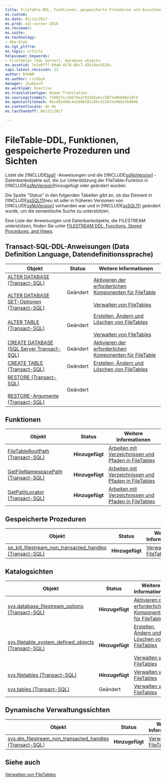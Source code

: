 ```yaml
---
title: FileTable-DDL, Funktionen, gespeicherte Prozeduren und Ansichten | Microsoft-Dokumentation
ms.custom: 
ms.date: 03/14/2017
ms.prod: sql-server-2016
ms.reviewer: 
ms.suite: 
ms.technology:
- dbe-blob
ms.tgt_pltfrm: 
ms.topic: article
helpviewer_keywords:
- FileTables [SQL Server], database objects
ms.assetid: 7e2e0f7f-94a8-4178-8bc7-d2e14ac8528c
caps.latest.revision: 13
author: BYHAM
ms.author: rickbyh
manager: jhubbard
ms.workload: Inactive
ms.translationtype: Human Translation
ms.sourcegitcommit: f3481fcc2bb74eaf93182e6cc58f5a06666e10f4
ms.openlocfilehash: 0ecd91dd0c4a5b08381c68c42207ee906afb0606
ms.contentlocale: de-de
ms.lasthandoff: 06/22/2017

---
```

# <a name="filetable-ddl-functions-stored-procedures-and-views"></a>FileTable-DDL, Funktionen, gespeicherte Prozeduren und Sichten
  Listet die [!INCLUDE[tsql](../../includes/tsql-md.md)] -Anweisungen und die [!INCLUDE[ssNoVersion](../../includes/ssnoversion-md.md)] -Datenbankobjekte auf, die zur Unterstützung der FileTable-Funktion in [!INCLUDE[ssNoVersion](../../includes/ssnoversion-md.md)]hinzugefügt oder geändert wurden.  
  
 Die Spalte "Status" in den folgenden Tabellen gibt an, ob das Element in [!INCLUDE[ssSQL11](../../includes/sssql11-md.md)]neu ist oder in früheren Versionen von [!INCLUDE[ssNoVersion](../../includes/ssnoversion-md.md)] vorhanden war und in [!INCLUDE[ssSQL11](../../includes/sssql11-md.md)] geändert wurde, um die semantische Suche zu unterstützen.  
  
 Eine Liste der Anweisungen und Datenbankobjekte, die FILESTREAM unterstützen, finden Sie unter [FILESTREAM DDL, Functions, Stored Procedures, and Views](../../relational-databases/blob/filestream-ddl-functions-stored-procedures-and-views.md).  
  
##  <a name="ddl"></a> Transact-SQL-DDL-Anweisungen (Data Definition Language, Datendefinitionssprache)  
  
|Objekt|Status|Weitere Informationen|  
|------------|------------|----------------------|  
|[ALTER DATABASE &#40;Transact-SQL&#41;](../../t-sql/statements/alter-database-transact-sql.md)<br /><br /> [ALTER DATABASE SET-Optionen &#40;Transact-SQL&#41;](../../t-sql/statements/alter-database-transact-sql-set-options.md)|Geändert|[Aktivieren der erforderlichen Komponenten für FileTable](../../relational-databases/blob/enable-the-prerequisites-for-filetable.md)<br /><br /> [Verwalten von FileTables](../../relational-databases/blob/manage-filetables.md)|  
|[ALTER TABLE &#40;Transact-SQL&#41;](../../t-sql/statements/alter-table-transact-sql.md)|Geändert|[Erstellen, Ändern und Löschen von FileTables](../../relational-databases/blob/create-alter-and-drop-filetables.md)<br /><br /> [Verwalten von FileTables](../../relational-databases/blob/manage-filetables.md)|  
|[CREATE DATABASE &#40;SQL Server Transact-SQL&#41;](../../t-sql/statements/create-database-sql-server-transact-sql.md)|Geändert|[Aktivieren der erforderlichen Komponenten für FileTable](../../relational-databases/blob/enable-the-prerequisites-for-filetable.md)|  
|[CREATE TABLE &#40;Transact-SQL&#41;](../../t-sql/statements/create-table-transact-sql.md)|Geändert|[Erstellen, Ändern und Löschen von FileTables](../../relational-databases/blob/create-alter-and-drop-filetables.md)|  
|[RESTORE &#40;Transact-SQL&#41;](../../t-sql/statements/restore-statements-transact-sql.md)<br /><br /> [RESTORE-Argumente &#40;Transact-SQL&#41;](../../t-sql/statements/restore-statements-arguments-transact-sql.md)|Geändert||  
  
##  <a name="func"></a> Funktionen  
  
|Objekt|Status|Weitere Informationen|  
|------------|------------|----------------------|  
|[FileTableRootPath &#40;Transact-SQL&#41;](../../relational-databases/system-functions/filetablerootpath-transact-sql.md)|**Hinzugefügt**|[Arbeiten mit Verzeichnissen und Pfaden in FileTables](../../relational-databases/blob/work-with-directories-and-paths-in-filetables.md)|  
|[GetFileNamespacePath &#40;Transact-SQL&#41;](../../relational-databases/system-functions/getfilenamespacepath-transact-sql.md)|**Hinzugefügt**|[Arbeiten mit Verzeichnissen und Pfaden in FileTables](../../relational-databases/blob/work-with-directories-and-paths-in-filetables.md)|  
|[GetPathLocator &#40;Transact-SQL&#41;](../../relational-databases/system-functions/getpathlocator-transact-sql.md)|**Hinzugefügt**|[Arbeiten mit Verzeichnissen und Pfaden in FileTables](../../relational-databases/blob/work-with-directories-and-paths-in-filetables.md)|  
  
##  <a name="sproc"></a> Gespeicherte Prozeduren  
  
|Objekt|Status|Weitere Informationen|  
|------------|------------|----------------------|  
|[sp_kill_filestream_non_transacted_handles &#40;Transact-SQL&#41;](../../relational-databases/system-stored-procedures/filestream-and-filetable-sp-kill-filestream-non-transacted-handles.md)|**Hinzugefügt**|[Verwalten von FileTables](../../relational-databases/blob/manage-filetables.md)|  
  
##  <a name="cv"></a> Katalogsichten  
  
|Objekt|Status|Weitere Informationen|  
|------------|------------|----------------------|  
|[sys.database_filestream_options &#40;Transact-SQL&#41;](../../relational-databases/system-catalog-views/sys-database-filestream-options-transact-sql.md)|**Hinzugefügt**|[Aktivieren der erforderlichen Komponenten für FileTable](../../relational-databases/blob/enable-the-prerequisites-for-filetable.md)|  
|[sys.filetable_system_defined_objects &#40;Transact-SQL&#41;](../../relational-databases/system-catalog-views/sys-filetable-system-defined-objects-transact-sql.md)|**Hinzugefügt**|[Erstellen, Ändern und Löschen von FileTables](../../relational-databases/blob/create-alter-and-drop-filetables.md)<br /><br /> [Verwalten von FileTables](../../relational-databases/blob/manage-filetables.md)|  
|[sys.filetables &#40;Transact-SQL&#41;](../../relational-databases/system-catalog-views/sys-filetables-transact-sql.md)|**Hinzugefügt**|[Verwalten von FileTables](../../relational-databases/blob/manage-filetables.md)|  
|[sys.tables &#40;Transact-SQL&#41;](../../relational-databases/system-catalog-views/sys-tables-transact-sql.md)|Geändert|[Verwalten von FileTables](../../relational-databases/blob/manage-filetables.md)|  
  
##  <a name="dmv"></a> Dynamische Verwaltungssichten  
  
|Objekt|Status|Weitere Informationen|  
|------------|------------|----------------------|  
|[sys.dm_filestream_non_transacted_handles &#40;Transact-SQL&#41;](../../relational-databases/system-dynamic-management-views/sys-dm-filestream-non-transacted-handles-transact-sql.md)|**Hinzugefügt**|[Verwalten von FileTables](../../relational-databases/blob/manage-filetables.md)|  
  
## <a name="see-also"></a>Siehe auch  
 [Verwalten von FileTables](../../relational-databases/blob/manage-filetables.md)  
  
  

